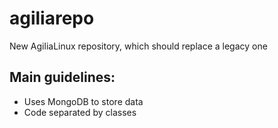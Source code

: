 agiliarepo
==========

New AgiliaLinux repository, which should replace a legacy one

Main guidelines:
----------------

  * Uses MongoDB to store data
  * Code separated by classes


